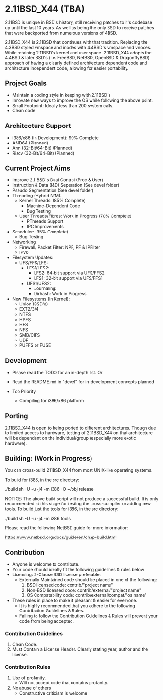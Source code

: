 # 2.11BSD_X44 (TBA)

2.11BSD is unique in BSD's history, still receiving patches to it's codebase up until the last 10 years. As well as being the only BSD to receive patches that were backported from numerous versions of 4BSD.

2.11BSD_X44 is 2.11BSD that continues with that tradition. Replacing the 4.3BSD styled vmspace and inodes with 4.4BSD's vmspace and vnodes. While retaining 2.11BSD's kernel and user space. 2.11BSD_X44 adopts the 4.4BSD & later BSD's (i.e. FreeBSD, NetBSD, OpenBSD & DragonflyBSD) approach of having a clearly defined architecture dependent code and architecture independent code, allowing for easier portability.

## Project Goals

- Maintain a coding style in keeping with 2.11BSD's
- Innovate new ways to improve the OS while following the above point.
- Small Footprint: Ideally less than 200 system calls.
- Clean code

## Architecture Support

- i386/x86 (In Development): 90% Complete 
- AMD64 (Planned)
- Arm 	(32-Bit/64-Bit) (Planned)
- Riscv (32-Bit/64-Bit) (Planned)

## Current Project Aims

- Improve 2.11BSD's Dual Control (Proc & User)
- Instruction & Data (I&D) Seperation (See devel folder)
- Pseudo Segmentation (See devel folder)
- Threading (Hybrid N/M):  
  - Kernel Threads: (85% Complete)
    - Machine-Dependent Code
    - Bug Testing
  - User Threads/Fibres: Work in Progress (70% Complete)
    - PThreads Support
    - IPC Improvements
- Scheduler: (95% Complete)
  - Bug Testing
- Networking:
  - Firewall/ Packet Filter: NPF, PF & IPFilter
  - IPv6
- Filesystem Updates:
  - UFS/FFS/LFS:
    - LFS1/LFS2:
      - LFS2: 64-bit support via UFS/FFS2
      - LFS1: 32-bit support via UFS/FFS1
    - UFS1/UFS2:
      - Journaling:
      - Dirhash: Work in Progress
- New Filesystems (In Kernel):
  - Union (BSD's)
  - EXT2/3/4
  - NTFS
  - HPFS
  - HFS
  - NFS
  - SMB/CIFS
  - UDF
  - PUFFS or FUSE

## Development

- Please read the TODO for an in-depth list.
Or
- Read the README.md in "devel" for in-development concepts planned

- Top Priority:
  - Compiling for i386/x86 platform

## Porting

2.11BSD_X44 is open to being ported to different architectures.
Though due to limited access to hardware, testing of 2.11BSD_X44 on that architecture will be dependent on the individual/group (especially more exotic hardware).

## Building: (Work in Progress)
You can cross-build 211BSD_X44 from most UNIX-like operating systems. 

To build for i386, in the src directory:

./build.sh -U -u -j4 -m i386 -O ~/obj release

NOTICE: The above build script will not produce a successful build.
It is only recommended at this stage for testing the cross-compiler or adding new tools.
To build just the tools for i386, in the src directory:

./build.sh -U -u -j4 -m i386 tools

Please read the following NetBSD guide for more information: 

<https://www.netbsd.org/docs/guide/en/chap-build.html>

## Contribution

- Anyone is welcome to contribute.
- Your code should ideally fit the following guidelines & rules below
- Licensing: 3-Clause BSD license preferable:
  - Externally Maintained code should be placed in one of the following:
  	1) BSD licensed code: 		contrib/"project name"
  	2) Non-BSD licensed code: 	contrib/external/"project name"
  	3) OS Compatability code: 	contrib/external/compat/"os name"
- These rules in place to make it pleasant & easier for everyone.
  - It is highly recommended that you adhere to the following Contribution Guidelines & Rules.
  - Failing to follow the Contribution Guidelines & Rules will prevent your code from being accepted.

### Contribution Guidelines

1. Clean Code.
2. Must Contain a License Header. Clearly stating year, author and the license.

### Contribution Rules

1. Use of profanity.
   - Will not accept code that contains profanity.
2. No abuse of others
   - Constructive criticism is welcome
